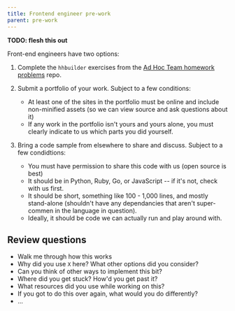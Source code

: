```yaml
---
title: Frontend engineer pre-work
parent: pre-work
---
```


**TODO: flesh this out**

Front-end engineers have two options:

1. Complete the `hhbuilder` exercises from the [Ad Hoc Team homework problems](https://github.com/adhocteam/homework) repo. 

2. Submit a portfolio of your work. Subject to a few conditions:
    - At least one of the sites in the portfolio must be online and include non-minified assets (so we can view source and ask questions about it)
    - If any work in the portfolio isn't yours and yours alone, you must clearly indicate to us which parts you did yourself.

3. Bring a code sample from elsewhere to share and discuss. Subject to a few condidtions:
    - You must have permission to share this code with us (open source is best)
    - It should be in Python, Ruby, Go, or JavaScript -- if it's not, check with us first.
    - It should be short, something like 100 - 1,000 lines, and mostly stand-alone (shouldn't have any dependancies that aren't super-commen in the language in question).
    - Ideally, it should be code we can actually run and play around with.

## Review questions 

- Walk me through how this works
- Why did you use `X` here? What other options did you consider?
- Can you think of other ways to implement this bit?
- Where did you get stuck? How'd you get past it?
- What resources did you use while working on this?
- If you got to do this over again, what would you do differently?
- ...